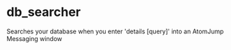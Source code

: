 # db_searcher
Searches your database when you enter 'details [query]' into an AtomJump Messaging window
